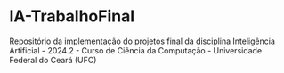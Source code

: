 # IA-TrabalhoFinal
Repositório da implementação do projetos final da disciplina Inteligência Artificial - 2024.2 - Curso de Ciência da Computação - Universidade Federal do Ceará (UFC)
